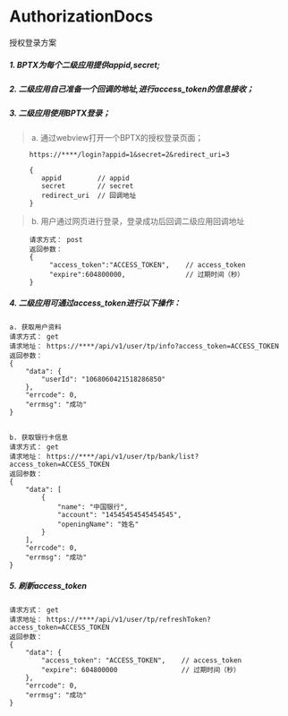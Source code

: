 # AuthorizationDocs
授权登录方案

 ##### 1. BPTX为每个二级应用提供appid,secret;

 ##### 2. 二级应用自己准备一个回调的地址,进行access_token的信息接收；

 ##### 3. 二级应用使用BPTX登录；

 >a. 通过webview打开一个BPTX的授权登录页面；

         https://****/login?appid=1&secret=2&redirect_uri=3

         {
            appid         // appid
            secret        // secret
            redirect_uri  // 回调地址
         }

 >b. 用户通过网页进行登录，登录成功后回调二级应用回调地址
 
         请求方式： post
         返回参数：
         {
              "access_token":"ACCESS_TOKEN",    // access_token
              "expire":604800000,               // 过期时间（秒）
         }

##### 4. 二级应用可通过access_token进行以下操作：
    a. 获取用户资料
    请求方式： get
    请求地址： https://****/api/v1/user/tp/info?access_token=ACCESS_TOKEN
    返回参数：
    {
        "data": {
            "userId": "1068060421518286850"
        },
        "errcode": 0,
        "errmsg": "成功"
    }


    b. 获取银行卡信息
    请求方式： get
    请求地址： https://****/api/v1/user/tp/bank/list?access_token=ACCESS_TOKEN
    返回参数：
    {
        "data": [
            {
                "name": "中国银行",
                "account": "14545454545454545",
                "openingName": "姓名"
            }
        ],
        "errcode": 0,
        "errmsg": "成功"
    }

##### 5. 刷新access_token
    请求方式： get
    请求地址： https://****/api/v1/user/tp/refreshToken?access_token=ACCESS_TOKEN
    返回参数：
    {
        "data": {
            "access_token": "ACCESS_TOKEN",    // access_token
            "expire": 604800000                // 过期时间（秒）
        },
        "errcode": 0,
        "errmsg": "成功"
    }



